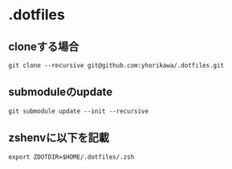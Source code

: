 # .dotfiles

## cloneする場合
```
git clone --recursive git@github.com:yhorikawa/.dotfiles.git
```
## submoduleのupdate
```
git submodule update --init --recursive
```
## zshenvに以下を記載
```
export ZDOTDIR=$HOME/.dotfiles/.zsh
```
